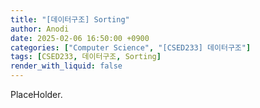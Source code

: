 ```yaml
---
title: "[데이터구조] Sorting"
author: Anodi
date: 2025-02-06 16:50:00 +0900
categories: ["Computer Science", "[CSED233] 데이터구조"]
tags: [CSED233, 데이터구조, Sorting]
render_with_liquid: false
---
```


PlaceHolder.